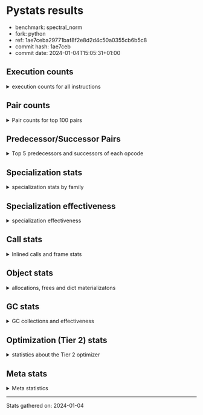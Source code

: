 
# Pystats results

- benchmark: spectral_norm
- fork: python
- ref: 1ae7ceba29771baf8f2e8d2d4c50a0355cb6b5c8
- commit hash: 1ae7ceb
- commit date: 2024-01-04T15:05:31+01:00

## Execution counts

<details>
<summary> execution counts for all instructions </summary>

|Name | Count | Self | Cumulative | Miss ratio | 
|---|---:|---:|---:|---:|
| LOAD_FAST | 1,473,940 | 13.7% | 13.7% |  |
| BINARY_OP_ADD_INT | 1,052,700 | 9.8% | 23.4% |  |
| LOAD_CONST | 1,052,400 | 9.8% | 33.2% |  |
| BINARY_OP | 837,860 | 7.8% | 40.9% |  |
| ENTER_EXECUTOR | 832,240 | 7.7% | 48.6% |  |
| LOAD_FAST_LOAD_FAST | 635,580 | 5.9% | 54.5% |  |
| STORE_FAST | 632,860 | 5.9% | 60.4% |  |
| RETURN_VALUE | 631,520 | 5.9% | 66.2% |  |
| RESUME_CHECK | 424,460 | 3.9% | 70.2% |  |
| CALL_PY_EXACT_ARGS | 424,360 | 3.9% | 74.1% | 0.9% |
| STORE_FAST_STORE_FAST | 420,960 | 3.9% | 78.0% |  |
| UNPACK_SEQUENCE_TWO_TUPLE | 420,780 | 3.9% | 81.9% |  |
| LIST_APPEND | 416,000 | 3.9% | 85.8% |  |
| LOAD_GLOBAL_BUILTIN | 218,340 | 2.0% | 87.8% |  |
| LOAD_GLOBAL_MODULE | 216,540 | 2.0% | 89.8% |  |
| CALL_BUILTIN_CLASS | 215,520 | 2.0% | 91.8% |  |
| GET_ITER | 212,940 | 2.0% | 93.7% |  |
| FOR_ITER | 211,480 | 2.0% | 95.7% |  |
| BINARY_OP_MULTIPLY_INT | 210,540 | 2.0% | 97.7% |  |
| BINARY_OP_MULTIPLY_FLOAT | 210,160 | 1.9% | 99.6% | 0.0% |
| SWAP | 8,760 | 0.1% | 99.7% |  |
| FOR_ITER_RANGE | 6,860 | 0.1% | 99.8% |  |
| BINARY_OP_ADD_FLOAT | 3,520 | 0.0% | 99.8% | 63.6% |
| PUSH_NULL | 3,500 | 0.0% | 99.8% |  |
| BUILD_TUPLE | 3,100 | 0.0% | 99.8% |  |
| STORE_FAST_LOAD_FAST | 3,100 | 0.0% | 99.9% |  |
| BUILD_LIST | 2,940 | 0.0% | 99.9% |  |
| LOAD_FAST_AND_CLEAR | 2,780 | 0.0% | 99.9% |  |
| CALL_LEN | 2,760 | 0.0% | 100.0% |  |
| JUMP_BACKWARD | 1,780 | 0.0% | 100.0% |  |
| CALL | 960 | 0.0% | 100.0% |  |
| LOAD_GLOBAL | 800 | 0.0% | 100.0% |  |
| LOAD_DEREF | 240 | 0.0% | 100.0% |  |
| UNPACK_SEQUENCE | 200 | 0.0% | 100.0% |  |
| LOAD_ATTR_MODULE | 180 | 0.0% | 100.0% |  |
| CALL_FUNCTION_EX | 160 | 0.0% | 100.0% |  |
| RESUME | 140 | 0.0% | 100.0% |  |
| LOAD_ATTR | 120 | 0.0% | 100.0% |  |
| NOP | 80 | 0.0% | 100.0% |  |
| POP_TOP | 80 | 0.0% | 100.0% |  |
| CALL_INTRINSIC_1 | 80 | 0.0% | 100.0% |  |
| COPY | 80 | 0.0% | 100.0% |  |
| COPY_FREE_VARS | 80 | 0.0% | 100.0% |  |
| LIST_EXTEND | 80 | 0.0% | 100.0% |  |
| LOAD_FAST_CHECK | 80 | 0.0% | 100.0% |  |
| BINARY_OP_SUBTRACT_FLOAT | 60 | 0.0% | 100.0% |  |


</details>

## Pair counts

<details>
<summary> Pair counts for top 100 pairs </summary>

|Pair | Count | Self | Cumulative | 
|---|---:|---:|---:|
| CALL_PY_EXACT_ARGS RESUME_CHECK | 424,280 | 3.9% | 3.9% |
| BINARY_OP_ADD_INT LOAD_CONST | 421,080 | 3.9% | 7.8% |
| LOAD_CONST BINARY_OP_ADD_INT | 421,040 | 3.9% | 11.7% |
| LOAD_FAST_LOAD_FAST BINARY_OP_ADD_INT | 421,040 | 3.9% | 15.6% |
| UNPACK_SEQUENCE_TWO_TUPLE STORE_FAST_STORE_FAST | 420,780 | 3.9% | 19.5% |
| STORE_FAST ENTER_EXECUTOR | 416,480 | 3.9% | 23.4% |
| RETURN_VALUE LIST_APPEND | 416,000 | 3.9% | 27.2% |
| ENTER_EXECUTOR LOAD_FAST | 416,000 | 3.9% | 31.1% |
| LOAD_FAST RETURN_VALUE | 416,000 | 3.9% | 35.0% |
| LIST_APPEND ENTER_EXECUTOR | 415,660 | 3.9% | 38.8% |
| BINARY_OP STORE_FAST | 414,040 | 3.8% | 42.6% |
| LOAD_GLOBAL_BUILTIN LOAD_FAST | 212,760 | 2.0% | 44.6% |
| CALL_BUILTIN_CLASS GET_ITER | 212,700 | 2.0% | 46.6% |
| LOAD_FAST CALL_BUILTIN_CLASS | 212,620 | 2.0% | 48.6% |
| FOR_ITER UNPACK_SEQUENCE_TWO_TUPLE | 210,840 | 2.0% | 50.5% |
| LOAD_CONST BINARY_OP | 210,640 | 2.0% | 52.5% |
| BINARY_OP RETURN_VALUE | 210,580 | 2.0% | 54.4% |
| RETURN_VALUE LOAD_FAST | 210,560 | 2.0% | 56.4% |
| BINARY_OP LOAD_FAST | 210,560 | 2.0% | 58.3% |
| LOAD_CONST LOAD_FAST_LOAD_FAST | 210,560 | 2.0% | 60.3% |
| STORE_FAST_STORE_FAST LOAD_FAST | 210,560 | 2.0% | 62.2% |
| BINARY_OP_ADD_INT BINARY_OP | 210,560 | 2.0% | 64.2% |
| BINARY_OP_ADD_INT LOAD_FAST_LOAD_FAST | 210,540 | 2.0% | 66.1% |
| BINARY_OP_MULTIPLY_INT LOAD_CONST | 210,540 | 2.0% | 68.1% |
| RESUME_CHECK LOAD_CONST | 210,540 | 2.0% | 70.0% |
| LOAD_FAST BINARY_OP_ADD_INT | 210,520 | 2.0% | 72.0% |
| BINARY_OP_ADD_INT BINARY_OP_MULTIPLY_INT | 210,520 | 2.0% | 73.9% |
| LOAD_GLOBAL_MODULE LOAD_FAST_LOAD_FAST | 210,520 | 2.0% | 75.9% |
| LOAD_FAST LOAD_GLOBAL_MODULE | 210,480 | 2.0% | 77.8% |
| LOAD_FAST_LOAD_FAST CALL_PY_EXACT_ARGS | 210,480 | 2.0% | 79.8% |
| LOAD_FAST BINARY_OP_MULTIPLY_FLOAT | 210,080 | 1.9% | 81.7% |
| GET_ITER FOR_ITER | 210,040 | 1.9% | 83.7% |
| LOAD_CONST STORE_FAST | 209,920 | 1.9% | 85.6% |
| STORE_FAST_STORE_FAST LOAD_CONST | 209,920 | 1.9% | 87.5% |
| STORE_FAST LOAD_GLOBAL_BUILTIN | 209,880 | 1.9% | 89.5% |
| RESUME_CHECK LOAD_FAST | 209,880 | 1.9% | 91.4% |
| LOAD_FAST UNPACK_SEQUENCE_TWO_TUPLE | 209,840 | 1.9% | 93.4% |
| BINARY_OP_MULTIPLY_FLOAT BINARY_OP | 208,080 | 1.9% | 95.3% |
| ENTER_EXECUTOR CALL_PY_EXACT_ARGS | 206,820 | 1.9% | 97.2% |
| ENTER_EXECUTOR BINARY_OP | 205,340 | 1.9% | 99.1% |
| LOAD_GLOBAL_BUILTIN LOAD_GLOBAL_BUILTIN | 5,480 | 0.1% | 99.2% |
| BINARY_OP_ADD_FLOAT STORE_FAST | 3,480 | 0.0% | 99.2% |
| LOAD_GLOBAL_MODULE LOAD_GLOBAL_MODULE | 3,420 | 0.0% | 99.2% |
| ENTER_EXECUTOR FOR_ITER_RANGE | 3,260 | 0.0% | 99.3% |
| STORE_FAST RETURN_VALUE | 3,200 | 0.0% | 99.3% |
| SWAP STORE_FAST | 3,200 | 0.0% | 99.3% |
| FOR_ITER_RANGE SWAP | 3,200 | 0.0% | 99.4% |
| PUSH_NULL LOAD_FAST_LOAD_FAST | 3,100 | 0.0% | 99.4% |
| LOAD_FAST_LOAD_FAST BUILD_TUPLE | 3,100 | 0.0% | 99.4% |
| STORE_FAST_LOAD_FAST PUSH_NULL | 3,100 | 0.0% | 99.4% |
| FOR_ITER_RANGE STORE_FAST_LOAD_FAST | 3,080 | 0.0% | 99.5% |
| BUILD_TUPLE CALL_PY_EXACT_ARGS | 3,060 | 0.0% | 99.5% |
| GET_ITER LOAD_FAST_AND_CLEAR | 2,780 | 0.0% | 99.5% |
| BUILD_LIST SWAP | 2,780 | 0.0% | 99.6% |
| LOAD_FAST_AND_CLEAR SWAP | 2,780 | 0.0% | 99.6% |
| SWAP BUILD_LIST | 2,780 | 0.0% | 99.6% |
| RESUME_CHECK LOAD_GLOBAL_BUILTIN | 2,780 | 0.0% | 99.6% |
| SWAP FOR_ITER_RANGE | 2,760 | 0.0% | 99.7% |
| CALL_BUILTIN_CLASS CALL_LEN | 2,740 | 0.0% | 99.7% |
| CALL_LEN CALL_BUILTIN_CLASS | 2,740 | 0.0% | 99.7% |
| LOAD_GLOBAL_MODULE LOAD_FAST | 2,300 | 0.0% | 99.7% |
| LOAD_FAST CALL_PY_EXACT_ARGS | 2,240 | 0.0% | 99.7% |
| BINARY_OP_MULTIPLY_FLOAT BINARY_OP_ADD_FLOAT | 2,080 | 0.0% | 99.8% |
| RETURN_VALUE RETURN_VALUE | 1,680 | 0.0% | 99.8% |
| BINARY_OP BINARY_OP | 1,680 | 0.0% | 99.8% |
| RETURN_VALUE STORE_FAST | 1,600 | 0.0% | 99.8% |
| RETURN_VALUE CALL_PY_EXACT_ARGS | 1,560 | 0.0% | 99.8% |
| LOAD_FAST BINARY_OP | 1,360 | 0.0% | 99.8% |
| STORE_FAST JUMP_BACKWARD | 1,360 | 0.0% | 99.9% |
| STORE_FAST LOAD_GLOBAL_MODULE | 1,140 | 0.0% | 99.9% |
| RESUME_CHECK LOAD_GLOBAL_MODULE | 1,140 | 0.0% | 99.9% |
| JUMP_BACKWARD FOR_ITER | 1,020 | 0.0% | 99.9% |
| LOAD_FAST_LOAD_FAST LOAD_FAST | 800 | 0.0% | 99.9% |
| ENTER_EXECUTOR BINARY_OP_ADD_FLOAT | 740 | 0.0% | 99.9% |
| BINARY_OP BINARY_OP_ADD_FLOAT | 700 | 0.0% | 99.9% |
| JUMP_BACKWARD FOR_ITER_RANGE | 660 | 0.0% | 99.9% |
| FOR_ITER_RANGE STORE_FAST | 420 | 0.0% | 99.9% |
| FOR_ITER FOR_ITER | 400 | 0.0% | 99.9% |
| STORE_FAST LOAD_FAST_LOAD_FAST | 400 | 0.0% | 99.9% |
| STORE_FAST_STORE_FAST LOAD_FAST_LOAD_FAST | 400 | 0.0% | 99.9% |
| LIST_APPEND JUMP_BACKWARD | 340 | 0.0% | 99.9% |
| LOAD_FAST CALL | 280 | 0.0% | 99.9% |
| PUSH_NULL CALL | 240 | 0.0% | 99.9% |
| LOAD_GLOBAL LOAD_GLOBAL_MODULE | 240 | 0.0% | 99.9% |
| STORE_FAST LOAD_GLOBAL | 240 | 0.0% | 99.9% |
| LOAD_ATTR_MODULE PUSH_NULL | 180 | 0.0% | 99.9% |
| PUSH_NULL LOAD_FAST | 160 | 0.0% | 99.9% |
| CALL GET_ITER | 160 | 0.0% | 99.9% |
| LOAD_DEREF PUSH_NULL | 160 | 0.0% | 99.9% |
| LOAD_GLOBAL LOAD_FAST | 160 | 0.0% | 99.9% |
| LOAD_GLOBAL LOAD_GLOBAL_BUILTIN | 160 | 0.0% | 99.9% |
| CALL CALL_PY_EXACT_ARGS | 140 | 0.0% | 99.9% |
| GET_ITER FOR_ITER_RANGE | 120 | 0.0% | 100.0% |
| CALL CALL | 120 | 0.0% | 100.0% |
| CALL CALL_BUILTIN_CLASS | 120 | 0.0% | 100.0% |
| FOR_ITER UNPACK_SEQUENCE | 120 | 0.0% | 100.0% |
| LOAD_GLOBAL_MODULE LOAD_ATTR_MODULE | 120 | 0.0% | 100.0% |
| BINARY_OP BINARY_OP_ADD_INT | 100 | 0.0% | 100.0% |
| CALL STORE_FAST | 100 | 0.0% | 100.0% |
| JUMP_BACKWARD ENTER_EXECUTOR | 100 | 0.0% | 100.0% |


</details>

## Predecessor/Successor Pairs

<details>
<summary> Top 5 predecessors and successors of each opcode </summary>

### GET_ITER

<details>
<summary> Successors and predecessors for GET_ITER </summary>

|Predecessors | Count | Percentage | 
|---|---:|---:|
| CALL_BUILTIN_CLASS | 212,700 | 99.9% |
| CALL | 160 | 0.1% |
| LOAD_FAST | 80 | 0.0% |

|Successors | Count | Percentage | 
|---|---:|---:|
| FOR_ITER | 210,040 | 98.6% |
| LOAD_FAST_AND_CLEAR | 2,780 | 1.3% |
| FOR_ITER_RANGE | 120 | 0.1% |


</details>

### NOP

<details>
<summary> Successors and predecessors for NOP </summary>

|Predecessors | Count | Percentage | 
|---|---:|---:|
| POP_TOP | 80 | 100.0% |

|Successors | Count | Percentage | 
|---|---:|---:|
| LOAD_DEREF | 80 | 100.0% |


</details>

### POP_TOP

<details>
<summary> Successors and predecessors for POP_TOP </summary>

|Predecessors | Count | Percentage | 
|---|---:|---:|
| CALL | 80 | 100.0% |

|Successors | Count | Percentage | 
|---|---:|---:|
| NOP | 80 | 100.0% |


</details>

### PUSH_NULL

<details>
<summary> Successors and predecessors for PUSH_NULL </summary>

|Predecessors | Count | Percentage | 
|---|---:|---:|
| STORE_FAST_LOAD_FAST | 3,100 | 88.6% |
| LOAD_ATTR_MODULE | 180 | 5.1% |
| LOAD_DEREF | 160 | 4.6% |
| LOAD_ATTR | 60 | 1.7% |

|Successors | Count | Percentage | 
|---|---:|---:|
| LOAD_FAST_LOAD_FAST | 3,100 | 88.6% |
| CALL | 240 | 6.9% |
| LOAD_FAST | 160 | 4.6% |


</details>

### RETURN_VALUE

<details>
<summary> Successors and predecessors for RETURN_VALUE </summary>

|Predecessors | Count | Percentage | 
|---|---:|---:|
| LOAD_FAST | 416,000 | 65.9% |
| BINARY_OP | 210,580 | 33.3% |
| STORE_FAST | 3,200 | 0.5% |
| RETURN_VALUE | 1,680 | 0.3% |
| BINARY_OP_SUBTRACT_FLOAT | 60 | 0.0% |

|Successors | Count | Percentage | 
|---|---:|---:|
| LIST_APPEND | 416,000 | 65.9% |
| LOAD_FAST | 210,560 | 33.3% |
| RETURN_VALUE | 1,680 | 0.3% |
| STORE_FAST | 1,600 | 0.3% |
| CALL_PY_EXACT_ARGS | 1,560 | 0.2% |


</details>

### BINARY_OP

<details>
<summary> Successors and predecessors for BINARY_OP </summary>

|Predecessors | Count | Percentage | 
|---|---:|---:|
| LOAD_CONST | 210,640 | 25.1% |
| BINARY_OP_ADD_INT | 210,560 | 25.1% |
| BINARY_OP_MULTIPLY_FLOAT | 208,080 | 24.8% |
| ENTER_EXECUTOR | 205,340 | 24.5% |
| BINARY_OP | 1,680 | 0.2% |

|Successors | Count | Percentage | 
|---|---:|---:|
| STORE_FAST | 414,040 | 49.4% |
| RETURN_VALUE | 210,580 | 25.1% |
| LOAD_FAST | 210,560 | 25.1% |
| BINARY_OP | 1,680 | 0.2% |
| BINARY_OP_ADD_FLOAT | 700 | 0.1% |


</details>

### BUILD_LIST

<details>
<summary> Successors and predecessors for BUILD_LIST </summary>

|Predecessors | Count | Percentage | 
|---|---:|---:|
| SWAP | 2,780 | 94.6% |
| LOAD_CONST | 80 | 2.7% |
| LOAD_FAST | 80 | 2.7% |

|Successors | Count | Percentage | 
|---|---:|---:|
| SWAP | 2,780 | 94.6% |
| LOAD_DEREF | 80 | 2.7% |
| LOAD_GLOBAL | 40 | 1.4% |
| LOAD_GLOBAL_MODULE | 40 | 1.4% |


</details>

### BUILD_TUPLE

<details>
<summary> Successors and predecessors for BUILD_TUPLE </summary>

|Predecessors | Count | Percentage | 
|---|---:|---:|
| LOAD_FAST_LOAD_FAST | 3,100 | 100.0% |

|Successors | Count | Percentage | 
|---|---:|---:|
| CALL_PY_EXACT_ARGS | 3,060 | 98.7% |
| CALL | 40 | 1.3% |


</details>

### CALL

<details>
<summary> Successors and predecessors for CALL </summary>

|Predecessors | Count | Percentage | 
|---|---:|---:|
| LOAD_FAST | 280 | 29.2% |
| PUSH_NULL | 240 | 25.0% |
| CALL | 120 | 12.5% |
| LOAD_FAST_CHECK | 80 | 8.3% |
| LOAD_FAST_LOAD_FAST | 80 | 8.3% |

|Successors | Count | Percentage | 
|---|---:|---:|
| GET_ITER | 160 | 16.7% |
| CALL_PY_EXACT_ARGS | 140 | 14.6% |
| CALL | 120 | 12.5% |
| CALL_BUILTIN_CLASS | 120 | 12.5% |
| STORE_FAST | 100 | 10.4% |


</details>

### CALL_FUNCTION_EX

<details>
<summary> Successors and predecessors for CALL_FUNCTION_EX </summary>

|Predecessors | Count | Percentage | 
|---|---:|---:|
| CALL_INTRINSIC_1 | 80 | 50.0% |
| LOAD_FAST | 80 | 50.0% |

|Successors | Count | Percentage | 
|---|---:|---:|
| COPY_FREE_VARS | 80 | 50.0% |
| RESUME_CHECK | 60 | 37.5% |
| RESUME | 20 | 12.5% |


</details>

### CALL_INTRINSIC_1

<details>
<summary> Successors and predecessors for CALL_INTRINSIC_1 </summary>

|Predecessors | Count | Percentage | 
|---|---:|---:|
| LIST_EXTEND | 80 | 100.0% |

|Successors | Count | Percentage | 
|---|---:|---:|
| CALL_FUNCTION_EX | 80 | 100.0% |


</details>

### COPY

<details>
<summary> Successors and predecessors for COPY </summary>

|Predecessors | Count | Percentage | 
|---|---:|---:|
| LOAD_CONST | 80 | 100.0% |

|Successors | Count | Percentage | 
|---|---:|---:|
| STORE_FAST_STORE_FAST | 80 | 100.0% |


</details>

### COPY_FREE_VARS

<details>
<summary> Successors and predecessors for COPY_FREE_VARS </summary>

|Predecessors | Count | Percentage | 
|---|---:|---:|
| CALL_FUNCTION_EX | 80 | 100.0% |

|Successors | Count | Percentage | 
|---|---:|---:|
| RESUME_CHECK | 60 | 75.0% |
| RESUME | 20 | 25.0% |


</details>

### ENTER_EXECUTOR

<details>
<summary> Successors and predecessors for ENTER_EXECUTOR </summary>

|Predecessors | Count | Percentage | 
|---|---:|---:|
| STORE_FAST | 416,480 | 50.0% |
| LIST_APPEND | 415,660 | 49.9% |
| JUMP_BACKWARD | 100 | 0.0% |

|Successors | Count | Percentage | 
|---|---:|---:|
| LOAD_FAST | 416,000 | 50.0% |
| CALL_PY_EXACT_ARGS | 206,820 | 24.9% |
| BINARY_OP | 205,340 | 24.7% |
| FOR_ITER_RANGE | 3,260 | 0.4% |
| BINARY_OP_ADD_FLOAT | 740 | 0.1% |


</details>

### FOR_ITER

<details>
<summary> Successors and predecessors for FOR_ITER </summary>

|Predecessors | Count | Percentage | 
|---|---:|---:|
| GET_ITER | 210,040 | 99.3% |
| JUMP_BACKWARD | 1,020 | 0.5% |
| FOR_ITER | 400 | 0.2% |
| SWAP | 20 | 0.0% |

|Successors | Count | Percentage | 
|---|---:|---:|
| UNPACK_SEQUENCE_TWO_TUPLE | 210,840 | 99.7% |
| FOR_ITER | 400 | 0.2% |
| UNPACK_SEQUENCE | 120 | 0.1% |
| FOR_ITER_RANGE | 60 | 0.0% |
| STORE_FAST | 40 | 0.0% |


</details>

### JUMP_BACKWARD

<details>
<summary> Successors and predecessors for JUMP_BACKWARD </summary>

|Predecessors | Count | Percentage | 
|---|---:|---:|
| STORE_FAST | 1,360 | 76.4% |
| LIST_APPEND | 340 | 19.1% |
| ENTER_EXECUTOR | 80 | 4.5% |

|Successors | Count | Percentage | 
|---|---:|---:|
| FOR_ITER | 1,020 | 57.3% |
| FOR_ITER_RANGE | 660 | 37.1% |
| ENTER_EXECUTOR | 100 | 5.6% |


</details>

### LIST_APPEND

<details>
<summary> Successors and predecessors for LIST_APPEND </summary>

|Predecessors | Count | Percentage | 
|---|---:|---:|
| RETURN_VALUE | 416,000 | 100.0% |

|Successors | Count | Percentage | 
|---|---:|---:|
| ENTER_EXECUTOR | 415,660 | 99.9% |
| JUMP_BACKWARD | 340 | 0.1% |


</details>

### LIST_EXTEND

<details>
<summary> Successors and predecessors for LIST_EXTEND </summary>

|Predecessors | Count | Percentage | 
|---|---:|---:|
| LOAD_DEREF | 80 | 100.0% |

|Successors | Count | Percentage | 
|---|---:|---:|
| CALL_INTRINSIC_1 | 80 | 100.0% |


</details>

### LOAD_ATTR

<details>
<summary> Successors and predecessors for LOAD_ATTR </summary>

|Predecessors | Count | Percentage | 
|---|---:|---:|
| LOAD_GLOBAL | 60 | 50.0% |
| LOAD_GLOBAL_MODULE | 60 | 50.0% |

|Successors | Count | Percentage | 
|---|---:|---:|
| PUSH_NULL | 60 | 50.0% |
| LOAD_ATTR_MODULE | 60 | 50.0% |


</details>

### LOAD_CONST

<details>
<summary> Successors and predecessors for LOAD_CONST </summary>

|Predecessors | Count | Percentage | 
|---|---:|---:|
| BINARY_OP_ADD_INT | 421,080 | 40.0% |
| BINARY_OP_MULTIPLY_INT | 210,540 | 20.0% |
| RESUME_CHECK | 210,540 | 20.0% |
| STORE_FAST_STORE_FAST | 209,920 | 19.9% |
| STORE_FAST | 80 | 0.0% |

|Successors | Count | Percentage | 
|---|---:|---:|
| BINARY_OP_ADD_INT | 421,040 | 40.0% |
| BINARY_OP | 210,640 | 20.0% |
| LOAD_FAST_LOAD_FAST | 210,560 | 20.0% |
| STORE_FAST | 209,920 | 19.9% |
| BUILD_LIST | 80 | 0.0% |


</details>

### LOAD_DEREF

<details>
<summary> Successors and predecessors for LOAD_DEREF </summary>

|Predecessors | Count | Percentage | 
|---|---:|---:|
| NOP | 80 | 33.3% |
| BUILD_LIST | 80 | 33.3% |
| RESUME_CHECK | 60 | 25.0% |
| RESUME | 20 | 8.3% |

|Successors | Count | Percentage | 
|---|---:|---:|
| PUSH_NULL | 160 | 66.7% |
| LIST_EXTEND | 80 | 33.3% |


</details>

### LOAD_FAST

<details>
<summary> Successors and predecessors for LOAD_FAST </summary>

|Predecessors | Count | Percentage | 
|---|---:|---:|
| ENTER_EXECUTOR | 416,000 | 28.2% |
| LOAD_GLOBAL_BUILTIN | 212,760 | 14.4% |
| RETURN_VALUE | 210,560 | 14.3% |
| BINARY_OP | 210,560 | 14.3% |
| STORE_FAST_STORE_FAST | 210,560 | 14.3% |

|Successors | Count | Percentage | 
|---|---:|---:|
| RETURN_VALUE | 416,000 | 28.2% |
| CALL_BUILTIN_CLASS | 212,620 | 14.4% |
| BINARY_OP_ADD_INT | 210,520 | 14.3% |
| LOAD_GLOBAL_MODULE | 210,480 | 14.3% |
| BINARY_OP_MULTIPLY_FLOAT | 210,080 | 14.3% |


</details>

### LOAD_FAST_AND_CLEAR

<details>
<summary> Successors and predecessors for LOAD_FAST_AND_CLEAR </summary>

|Predecessors | Count | Percentage | 
|---|---:|---:|
| GET_ITER | 2,780 | 100.0% |

|Successors | Count | Percentage | 
|---|---:|---:|
| SWAP | 2,780 | 100.0% |


</details>

### LOAD_FAST_CHECK

<details>
<summary> Successors and predecessors for LOAD_FAST_CHECK </summary>

|Predecessors | Count | Percentage | 
|---|---:|---:|
| LOAD_FAST | 80 | 100.0% |

|Successors | Count | Percentage | 
|---|---:|---:|
| CALL | 80 | 100.0% |


</details>

### LOAD_FAST_LOAD_FAST

<details>
<summary> Successors and predecessors for LOAD_FAST_LOAD_FAST </summary>

|Predecessors | Count | Percentage | 
|---|---:|---:|
| LOAD_CONST | 210,560 | 33.1% |
| BINARY_OP_ADD_INT | 210,540 | 33.1% |
| LOAD_GLOBAL_MODULE | 210,520 | 33.1% |
| PUSH_NULL | 3,100 | 0.5% |
| STORE_FAST | 400 | 0.1% |

|Successors | Count | Percentage | 
|---|---:|---:|
| BINARY_OP_ADD_INT | 421,040 | 66.2% |
| CALL_PY_EXACT_ARGS | 210,480 | 33.1% |
| BUILD_TUPLE | 3,100 | 0.5% |
| LOAD_FAST | 800 | 0.1% |
| BINARY_OP | 80 | 0.0% |


</details>

### LOAD_GLOBAL

<details>
<summary> Successors and predecessors for LOAD_GLOBAL </summary>

|Predecessors | Count | Percentage | 
|---|---:|---:|
| STORE_FAST | 240 | 30.0% |
| LOAD_GLOBAL | 100 | 12.5% |
| LOAD_FAST | 80 | 10.0% |
| RESUME | 60 | 7.5% |
| LOAD_GLOBAL_MODULE | 60 | 7.5% |

|Successors | Count | Percentage | 
|---|---:|---:|
| LOAD_GLOBAL_MODULE | 240 | 30.0% |
| LOAD_FAST | 160 | 20.0% |
| LOAD_GLOBAL_BUILTIN | 160 | 20.0% |
| LOAD_GLOBAL | 100 | 12.5% |
| LOAD_ATTR | 60 | 7.5% |


</details>

### STORE_FAST

<details>
<summary> Successors and predecessors for STORE_FAST </summary>

|Predecessors | Count | Percentage | 
|---|---:|---:|
| BINARY_OP | 414,040 | 65.4% |
| LOAD_CONST | 209,920 | 33.2% |
| BINARY_OP_ADD_FLOAT | 3,480 | 0.5% |
| SWAP | 3,200 | 0.5% |
| RETURN_VALUE | 1,600 | 0.3% |

|Successors | Count | Percentage | 
|---|---:|---:|
| ENTER_EXECUTOR | 416,480 | 65.8% |
| LOAD_GLOBAL_BUILTIN | 209,880 | 33.2% |
| RETURN_VALUE | 3,200 | 0.5% |
| JUMP_BACKWARD | 1,360 | 0.2% |
| LOAD_GLOBAL_MODULE | 1,140 | 0.2% |


</details>

### STORE_FAST_LOAD_FAST

<details>
<summary> Successors and predecessors for STORE_FAST_LOAD_FAST </summary>

|Predecessors | Count | Percentage | 
|---|---:|---:|
| FOR_ITER_RANGE | 3,080 | 99.4% |
| FOR_ITER | 20 | 0.6% |

|Successors | Count | Percentage | 
|---|---:|---:|
| PUSH_NULL | 3,100 | 100.0% |


</details>

### STORE_FAST_STORE_FAST

<details>
<summary> Successors and predecessors for STORE_FAST_STORE_FAST </summary>

|Predecessors | Count | Percentage | 
|---|---:|---:|
| UNPACK_SEQUENCE_TWO_TUPLE | 420,780 | 100.0% |
| UNPACK_SEQUENCE | 100 | 0.0% |
| COPY | 80 | 0.0% |

|Successors | Count | Percentage | 
|---|---:|---:|
| LOAD_FAST | 210,560 | 50.0% |
| LOAD_CONST | 209,920 | 49.9% |
| LOAD_FAST_LOAD_FAST | 400 | 0.1% |
| LOAD_GLOBAL | 40 | 0.0% |
| LOAD_GLOBAL_BUILTIN | 40 | 0.0% |


</details>

### SWAP

<details>
<summary> Successors and predecessors for SWAP </summary>

|Predecessors | Count | Percentage | 
|---|---:|---:|
| FOR_ITER_RANGE | 3,200 | 36.5% |
| BUILD_LIST | 2,780 | 31.7% |
| LOAD_FAST_AND_CLEAR | 2,780 | 31.7% |

|Successors | Count | Percentage | 
|---|---:|---:|
| STORE_FAST | 3,200 | 36.5% |
| BUILD_LIST | 2,780 | 31.7% |
| FOR_ITER_RANGE | 2,760 | 31.5% |
| FOR_ITER | 20 | 0.2% |


</details>

### UNPACK_SEQUENCE

<details>
<summary> Successors and predecessors for UNPACK_SEQUENCE </summary>

|Predecessors | Count | Percentage | 
|---|---:|---:|
| FOR_ITER | 120 | 60.0% |
| LOAD_FAST | 80 | 40.0% |

|Successors | Count | Percentage | 
|---|---:|---:|
| STORE_FAST_STORE_FAST | 100 | 50.0% |
| UNPACK_SEQUENCE_TWO_TUPLE | 100 | 50.0% |


</details>

### RESUME

<details>
<summary> Successors and predecessors for RESUME </summary>

|Predecessors | Count | Percentage | 
|---|---:|---:|
| CALL | 80 | 57.1% |
| CALL_FUNCTION_EX | 20 | 14.3% |
| COPY_FREE_VARS | 20 | 14.3% |
| CALL_PY_EXACT_ARGS | 20 | 14.3% |

|Successors | Count | Percentage | 
|---|---:|---:|
| LOAD_GLOBAL | 60 | 42.9% |
| LOAD_FAST | 40 | 28.6% |
| LOAD_CONST | 20 | 14.3% |
| LOAD_DEREF | 20 | 14.3% |


</details>

### BINARY_OP_ADD_FLOAT

<details>
<summary> Successors and predecessors for BINARY_OP_ADD_FLOAT </summary>

|Predecessors | Count | Percentage | 
|---|---:|---:|
| BINARY_OP_MULTIPLY_FLOAT | 2,080 | 59.1% |
| ENTER_EXECUTOR | 740 | 21.0% |
| BINARY_OP | 700 | 19.9% |

|Successors | Count | Percentage | 
|---|---:|---:|
| STORE_FAST | 3,480 | 98.9% |
| BINARY_OP | 40 | 1.1% |


</details>

### BINARY_OP_ADD_INT

<details>
<summary> Successors and predecessors for BINARY_OP_ADD_INT </summary>

|Predecessors | Count | Percentage | 
|---|---:|---:|
| LOAD_CONST | 421,040 | 40.0% |
| LOAD_FAST_LOAD_FAST | 421,040 | 40.0% |
| LOAD_FAST | 210,520 | 20.0% |
| BINARY_OP | 100 | 0.0% |

|Successors | Count | Percentage | 
|---|---:|---:|
| LOAD_CONST | 421,080 | 40.0% |
| BINARY_OP | 210,560 | 20.0% |
| LOAD_FAST_LOAD_FAST | 210,540 | 20.0% |
| BINARY_OP_MULTIPLY_INT | 210,520 | 20.0% |


</details>

### BINARY_OP_MULTIPLY_FLOAT

<details>
<summary> Successors and predecessors for BINARY_OP_MULTIPLY_FLOAT </summary>

|Predecessors | Count | Percentage | 
|---|---:|---:|
| LOAD_FAST | 210,080 | 100.0% |
| BINARY_OP | 80 | 0.0% |

|Successors | Count | Percentage | 
|---|---:|---:|
| BINARY_OP | 208,080 | 99.0% |
| BINARY_OP_ADD_FLOAT | 2,080 | 1.0% |


</details>

### BINARY_OP_MULTIPLY_INT

<details>
<summary> Successors and predecessors for BINARY_OP_MULTIPLY_INT </summary>

|Predecessors | Count | Percentage | 
|---|---:|---:|
| BINARY_OP_ADD_INT | 210,520 | 100.0% |
| BINARY_OP | 20 | 0.0% |

|Successors | Count | Percentage | 
|---|---:|---:|
| LOAD_CONST | 210,540 | 100.0% |


</details>

### BINARY_OP_SUBTRACT_FLOAT

<details>
<summary> Successors and predecessors for BINARY_OP_SUBTRACT_FLOAT </summary>

|Predecessors | Count | Percentage | 
|---|---:|---:|
| LOAD_FAST | 40 | 66.7% |
| BINARY_OP | 20 | 33.3% |

|Successors | Count | Percentage | 
|---|---:|---:|
| RETURN_VALUE | 60 | 100.0% |


</details>

### CALL_BUILTIN_CLASS

<details>
<summary> Successors and predecessors for CALL_BUILTIN_CLASS </summary>

|Predecessors | Count | Percentage | 
|---|---:|---:|
| LOAD_FAST | 212,620 | 98.7% |
| CALL_LEN | 2,740 | 1.3% |
| CALL | 120 | 0.1% |
| LOAD_CONST | 40 | 0.0% |

|Successors | Count | Percentage | 
|---|---:|---:|
| GET_ITER | 212,700 | 98.7% |
| CALL_LEN | 2,740 | 1.3% |
| STORE_FAST | 60 | 0.0% |
| CALL | 20 | 0.0% |


</details>

### CALL_LEN

<details>
<summary> Successors and predecessors for CALL_LEN </summary>

|Predecessors | Count | Percentage | 
|---|---:|---:|
| CALL_BUILTIN_CLASS | 2,740 | 99.3% |
| CALL | 20 | 0.7% |

|Successors | Count | Percentage | 
|---|---:|---:|
| CALL_BUILTIN_CLASS | 2,740 | 99.3% |
| CALL | 20 | 0.7% |


</details>

### CALL_PY_EXACT_ARGS

<details>
<summary> Successors and predecessors for CALL_PY_EXACT_ARGS </summary>

|Predecessors | Count | Percentage | 
|---|---:|---:|
| LOAD_FAST_LOAD_FAST | 210,480 | 49.6% |
| ENTER_EXECUTOR | 206,820 | 48.7% |
| BUILD_TUPLE | 3,060 | 0.7% |
| LOAD_FAST | 2,240 | 0.5% |
| RETURN_VALUE | 1,560 | 0.4% |

|Successors | Count | Percentage | 
|---|---:|---:|
| RESUME_CHECK | 424,280 | 100.0% |
| CALL_PY_EXACT_ARGS | 60 | 0.0% |
| RESUME | 20 | 0.0% |


</details>

### FOR_ITER_RANGE

<details>
<summary> Successors and predecessors for FOR_ITER_RANGE </summary>

|Predecessors | Count | Percentage | 
|---|---:|---:|
| ENTER_EXECUTOR | 3,260 | 47.5% |
| SWAP | 2,760 | 40.2% |
| JUMP_BACKWARD | 660 | 9.6% |
| GET_ITER | 120 | 1.7% |
| FOR_ITER | 60 | 0.9% |

|Successors | Count | Percentage | 
|---|---:|---:|
| SWAP | 3,200 | 46.6% |
| STORE_FAST_LOAD_FAST | 3,080 | 44.9% |
| STORE_FAST | 420 | 6.1% |
| LOAD_CONST | 80 | 1.2% |
| LOAD_GLOBAL | 40 | 0.6% |


</details>

### LOAD_ATTR_MODULE

<details>
<summary> Successors and predecessors for LOAD_ATTR_MODULE </summary>

|Predecessors | Count | Percentage | 
|---|---:|---:|
| LOAD_GLOBAL_MODULE | 120 | 66.7% |
| LOAD_ATTR | 60 | 33.3% |

|Successors | Count | Percentage | 
|---|---:|---:|
| PUSH_NULL | 180 | 100.0% |


</details>

### LOAD_GLOBAL_BUILTIN

<details>
<summary> Successors and predecessors for LOAD_GLOBAL_BUILTIN </summary>

|Predecessors | Count | Percentage | 
|---|---:|---:|
| STORE_FAST | 209,880 | 96.1% |
| LOAD_GLOBAL_BUILTIN | 5,480 | 2.5% |
| RESUME_CHECK | 2,780 | 1.3% |
| LOAD_GLOBAL | 160 | 0.1% |
| STORE_FAST_STORE_FAST | 40 | 0.0% |

|Successors | Count | Percentage | 
|---|---:|---:|
| LOAD_FAST | 212,760 | 97.4% |
| LOAD_GLOBAL_BUILTIN | 5,480 | 2.5% |
| LOAD_CONST | 60 | 0.0% |
| LOAD_GLOBAL | 40 | 0.0% |


</details>

### LOAD_GLOBAL_MODULE

<details>
<summary> Successors and predecessors for LOAD_GLOBAL_MODULE </summary>

|Predecessors | Count | Percentage | 
|---|---:|---:|
| LOAD_FAST | 210,480 | 97.2% |
| LOAD_GLOBAL_MODULE | 3,420 | 1.6% |
| STORE_FAST | 1,140 | 0.5% |
| RESUME_CHECK | 1,140 | 0.5% |
| LOAD_GLOBAL | 240 | 0.1% |

|Successors | Count | Percentage | 
|---|---:|---:|
| LOAD_FAST_LOAD_FAST | 210,520 | 97.2% |
| LOAD_GLOBAL_MODULE | 3,420 | 1.6% |
| LOAD_FAST | 2,300 | 1.1% |
| LOAD_ATTR_MODULE | 120 | 0.1% |
| BINARY_OP | 60 | 0.0% |


</details>

### RESUME_CHECK

<details>
<summary> Successors and predecessors for RESUME_CHECK </summary>

|Predecessors | Count | Percentage | 
|---|---:|---:|
| CALL_PY_EXACT_ARGS | 424,280 | 100.0% |
| CALL | 60 | 0.0% |
| CALL_FUNCTION_EX | 60 | 0.0% |
| COPY_FREE_VARS | 60 | 0.0% |

|Successors | Count | Percentage | 
|---|---:|---:|
| LOAD_CONST | 210,540 | 49.6% |
| LOAD_FAST | 209,880 | 49.4% |
| LOAD_GLOBAL_BUILTIN | 2,780 | 0.7% |
| LOAD_GLOBAL_MODULE | 1,140 | 0.3% |
| LOAD_DEREF | 60 | 0.0% |


</details>

### UNPACK_SEQUENCE_TWO_TUPLE

<details>
<summary> Successors and predecessors for UNPACK_SEQUENCE_TWO_TUPLE </summary>

|Predecessors | Count | Percentage | 
|---|---:|---:|
| FOR_ITER | 210,840 | 50.1% |
| LOAD_FAST | 209,840 | 49.9% |
| UNPACK_SEQUENCE | 100 | 0.0% |

|Successors | Count | Percentage | 
|---|---:|---:|
| STORE_FAST_STORE_FAST | 420,780 | 100.0% |


</details>


</details>

## Specialization stats

<details>
<summary> specialization stats by family </summary>

### BINARY_OP

<details>
<summary> specialization stats for BINARY_OP family </summary>

|Kind | Count | Ratio | 
|---|---:|---:|
|     deferred | 838,740 | 36.2% |
|          hit | 1,474,700 | 63.7% |
|         miss | 2,280 | 0.1% |

| | Count | Ratio | 
|---|---:|---:|
| Success | 300 | 21.4% |
| Failure | 1,100 | 78.6% |

|Failure kind | Count | Ratio | 
|---|---:|---:|
| add different types | 520 | 47.3% |
| floor divide | 240 | 21.8% |
| true divide different types | 240 | 21.8% |
| multiply different types | 100 | 9.1% |


</details>

### CALL

<details>
<summary> specialization stats for CALL family </summary>

|Kind | Count | Ratio | 
|---|---:|---:|
|     deferred | 4,240 | 0.7% |
|          hit | 638,940 | 99.3% |
|         miss | 3,700 | 0.6% |

| | Count | Ratio | 
|---|---:|---:|
| Success | 340 | 81.0% |
| Failure | 80 | 19.0% |

|Failure kind | Count | Ratio | 
|---|---:|---:|
| cfunc noargs | 60 | 75.0% |
| class no vectorcall | 20 | 25.0% |


</details>

### FOR_ITER

<details>
<summary> specialization stats for FOR_ITER family </summary>

|Kind | Count | Ratio | 
|---|---:|---:|
|     deferred | 211,020 | 96.6% |
|          hit | 6,860 | 3.1% |

| | Count | Ratio | 
|---|---:|---:|
| Success | 60 | 13.0% |
| Failure | 400 | 87.0% |

|Failure kind | Count | Ratio | 
|---|---:|---:|
| enumerate | 340 | 85.0% |
| zip | 60 | 15.0% |


</details>

### LOAD_ATTR

<details>
<summary> specialization stats for LOAD_ATTR family </summary>

|Kind | Count | Ratio | 
|---|---:|---:|
|     deferred | 60 | 20.0% |
|          hit | 180 | 60.0% |

| | Count | Ratio | 
|---|---:|---:|
| Success | 60 | 100.0% |
| Failure | 0 | 0.0% |


</details>

### LOAD_GLOBAL

<details>
<summary> specialization stats for LOAD_GLOBAL family </summary>

|Kind | Count | Ratio | 
|---|---:|---:|
|     deferred | 400 | 0.1% |
|          hit | 434,880 | 99.8% |

| | Count | Ratio | 
|---|---:|---:|
| Success | 400 | 100.0% |
| Failure | 0 | 0.0% |


</details>

### UNPACK_SEQUENCE

<details>
<summary> specialization stats for UNPACK_SEQUENCE family </summary>

|Kind | Count | Ratio | 
|---|---:|---:|
|     deferred | 100 | 0.0% |
|          hit | 420,780 | 100.0% |

| | Count | Ratio | 
|---|---:|---:|
| Success | 100 | 100.0% |
| Failure | 0 | 0.0% |


</details>


</details>

## Specialization effectiveness

<details>
<summary> specialization effectiveness </summary>

|Instructions | Count | Ratio | 
|---|---:|---:|
| Basic | 6,335,500 | 58.7% |
| Not specialized | 1,051,420 | 9.7% |
| Specialized hits | 3,400,800 | 31.5% |
| Specialized misses | 5,980 | 0.1% |

### Deferred by instruction

<details>
<summary> deferred by instruction </summary>

|Name | Count | Ratio | 
|---|---:|---:|
| BINARY_OP | 838,740 | 79.5% |
| FOR_ITER | 211,020 | 20.0% |
| CALL | 4,240 | 0.4% |
| LOAD_GLOBAL | 400 | 0.0% |
| UNPACK_SEQUENCE | 100 | 0.0% |
| LOAD_ATTR | 60 | 0.0% |
| BINARY_SLICE | 0 | 0.0% |
| STORE_SLICE | 0 | 0.0% |
| BINARY_SUBSCR | 0 | 0.0% |
| GET_ITER | 0 | 0.0% |


</details>

### Misses by instruction

<details>
<summary> misses by instruction </summary>

|Name | Count | Ratio | 
|---|---:|---:|
| CALL_PY_EXACT_ARGS | 3,700 | 61.9% |
| BINARY_OP_ADD_FLOAT | 2,240 | 37.5% |
| BINARY_OP_MULTIPLY_FLOAT | 40 | 0.7% |
| GET_ITER | 0 | 0.0% |
| NOP | 0 | 0.0% |
| POP_TOP | 0 | 0.0% |
| PUSH_NULL | 0 | 0.0% |
| RETURN_VALUE | 0 | 0.0% |
| BUILD_LIST | 0 | 0.0% |
| BUILD_TUPLE | 0 | 0.0% |


</details>


</details>

## Call stats

<details>
<summary> Inlined calls and frame stats </summary>

| | Count | Ratio | 
|---|---:|---:|
| Calls to PyEval_EvalDefault | 0 | 0.0% |
| Calls to Python functions inlined | 424,600 | 100.0% |
| Calls via PyEval_EvalFrame (total) | 0 | 0.0% |
| Calls via PyEval_EvalFrame (vector) | 0 | 0.0% |
| Calls via PyEval_EvalFrame (generator) | 0 | 0.0% |
| Calls via PyEval_EvalFrame (legacy) | 0 | 0.0% |
| Calls via PyEval_EvalFrame (function vectorcall) | 0 | 0.0% |
| Calls via PyEval_EvalFrame (build class) | 0 | 0.0% |
| Calls via PyEval_EvalFrame (slot) | 0 | 0.0% |
| Calls via PyEval_EvalFrame (function ex) | 160 | 0.0% |
| Calls via PyEval_EvalFrame (api) | 0 | 0.0% |
| Calls via PyEval_EvalFrame (method) | 0 | 0.0% |
| Frame objects created | 0 | 0.0% |
| Frames pushed | 54,497,020 | 12,834.9% |


</details>

## Object stats

<details>
<summary> allocations, frees and dict materializatons </summary>

| | Count | Ratio | 
|---|---:|---:|
| Allocations from freelist | 82,132,240 | 27.7% |
| Frees to freelist | 82,135,500 |  |
| Allocations | 214,503,820 | 72.3% |
| Allocations to 512 bytes | 214,500,460 | 72.3% |
| Allocations to 4 kbytes | 3,360 | 0.0% |
| Allocations over 4 kbytes | 0 | 0.0% |
| Frees | 214,503,580 |  |
| New values | 0 |  |
| Interpreter increfs | 325,210,960 | 75.1% |
| Interpreter decrefs | 674,685,640 | 92.4% |
| Increfs | 108,080,900 | 24.9% |
| Decrefs | 55,238,660 | 7.6% |
| Materialize dict (on request) | 0 |  |
| Materialize dict (new key) | 0 |  |
| Materialize dict (too big) | 0 |  |
| Materialize dict (str subclass) | 0 |  |
| Dematerialize dict | 0 |  |
| Method cache hits | 38 |  |
| Method cache misses | 22 |  |
| Method cache collisions | 22 |  |
| Method cache dunder hits | 0 |  |
| Method cache dunder misses | 0 |  |


</details>

## GC stats

<details>
<summary> GC collections and effectiveness </summary>

|Generation | Collections | Objects collected | Object visits | 
|---:|---:|---:|---:|
| 0 | 0 | 0 | 0 |
| 1 | 0 | 0 | 0 |
| 2 | 0 | 0 | 0 |


</details>

## Optimization (Tier 2) stats

<details>
<summary> statistics about the Tier 2 optimizer </summary>

| | Count | Ratio | 
|---|---:|---:|
| Optimization attempts | 100 |  |
| Traces created | 100 | 100.0% |
| Trace stack overflow | 0 | 0.0% |
| Trace stack underflow | 0 | 0.0% |
| Trace too long | 0 | 0.0% |
| Trace too short | 0 | 0.0% |
| Inner loop found | 40 | 40.0% |
| Recursive call | 0 | 0.0% |
| Low confidence | 0 | 0.0% |
| Traces executed | 832,240 |  |
| Uops executed | 3,297,449,660 | 3,962.14 |

### Trace length histogram

<details>
<summary> trace length histogram </summary>

|Range | Count | Ratio | 
|---|---:|---:|
| <= 1 | 0 | 0.0% |
| <= 2 | 0 | 0.0% |
| <= 4 | 0 | 0.0% |
| <= 8 | 0 | 0.0% |
| <= 16 | 0 | 0.0% |
| <= 32 | 0 | 0.0% |
| <= 64 | 20 | 20.0% |
| <= 128 | 40 | 40.0% |
| <= 256 | 20 | 20.0% |
| <= 512 | 20 | 20.0% |


</details>

### Optimized trace length histogram

<details>
<summary> optimized trace length histogram </summary>

|Range | Count | Ratio | 
|---|---:|---:|
| <= 1 | 0 | 0.0% |
| <= 2 | 0 | 0.0% |
| <= 4 | 0 | 0.0% |
| <= 8 | 0 | 0.0% |
| <= 16 | 0 | 0.0% |
| <= 32 | 20 | 20.0% |
| <= 64 | 40 | 40.0% |
| <= 128 | 20 | 20.0% |
| <= 256 | 20 | 20.0% |


</details>

### Trace run length histogram

<details>
<summary> trace run length histogram </summary>

|Range | Count | Ratio | 
|---|---:|---:|
| <= 1 | 0 | 0.0% |
| <= 2 | 0 | 0.0% |
| <= 4 | 3,260 | 0.4% |
| <= 8 | 0 | 0.0% |
| <= 16 | 206,400 | 24.8% |
| <= 32 | 0 | 0.0% |
| <= 64 | 0 | 0.0% |
| <= 128 | 206,500 | 24.8% |
| <= 256 | 0 | 0.0% |
| <= 512 | 0 | 0.0% |
| <= 1,024 | 0 | 0.0% |
| <= 2,048 | 0 | 0.0% |
| <= 4,096 | 80 | 0.0% |
| <= 8,192 | 416,000 | 50.0% |


</details>

### Uop execution stats

<details>
<summary> uop execution stats </summary>

|Name | Count | Self | Cumulative | Miss ratio | 
|---|---:|---:|---:|---:|
| _SET_IP | 621,685,160 | 18.9% | 18.9% |  |
| LOAD_FAST | 486,537,080 | 14.8% | 33.6% |  |
| _GUARD_BOTH_INT | 323,216,640 | 9.8% | 43.4% |  |
| _BINARY_OP_ADD_INT | 269,347,200 | 8.2% | 51.6% |  |
| LOAD_CONST | 215,683,840 | 6.5% | 58.1% |  |
| _CHECK_VALIDITY | 162,858,800 | 4.9% | 63.1% |  |
| STORE_FAST | 162,473,800 | 4.9% | 68.0% |  |
| _BINARY_OP | 134,776,640 | 4.1% | 72.1% |  |
| _GUARD_BOTH_FLOAT | 80,741,120 | 2.4% | 74.5% | 0.3% |
| _FOR_ITER_TIER_TWO | 54,295,520 | 1.6% | 76.2% | 0.8% |
| _CHECK_FUNCTION_EXACT_ARGS | 54,283,180 | 1.6% | 77.8% | 0.4% |
| _CHECK_PEP_523 | 54,283,180 | 1.6% | 79.5% |  |
| UNPACK_SEQUENCE_TWO_TUPLE | 54,085,520 | 1.6% | 81.1% |  |
| _GUARD_GLOBALS_VERSION | 54,078,880 | 1.6% | 82.7% |  |
| RESUME_CHECK | 54,076,360 | 1.6% | 84.4% |  |
| _CHECK_STACK_SPACE | 54,076,360 | 1.6% | 86.0% |  |
| _INIT_CALL_PY_EXACT_ARGS | 54,076,360 | 1.6% | 87.7% |  |
| _PUSH_FRAME | 54,076,360 | 1.6% | 89.3% |  |
| _SAVE_RETURN_OFFSET | 54,076,360 | 1.6% | 90.9% |  |
| _LOAD_GLOBAL_MODULE | 53,871,540 | 1.6% | 92.6% |  |
| _BINARY_OP_MULTIPLY_INT | 53,869,440 | 1.6% | 94.2% |  |
| _POP_FRAME | 53,869,440 | 1.6% | 95.8% |  |
| _BINARY_OP_ADD_FLOAT | 53,683,360 | 1.6% | 97.5% |  |
| _JUMP_TO_TOP | 53,673,360 | 1.6% | 99.1% |  |
| _BINARY_OP_MULTIPLY_FLOAT | 26,851,680 | 0.8% | 99.9% |  |
| _GUARD_NOT_EXHAUSTED_RANGE | 416,580 | 0.0% | 99.9% | 0.8% |
| _ITER_CHECK_RANGE | 416,580 | 0.0% | 99.9% |  |
| _ITER_NEXT_RANGE | 413,320 | 0.0% | 99.9% |  |
| PUSH_NULL | 412,900 | 0.0% | 100.0% |  |
| BUILD_TUPLE | 412,900 | 0.0% | 100.0% |  |
| _GUARD_BUILTINS_VERSION | 207,340 | 0.0% | 100.0% |  |
| _LOAD_GLOBAL_BUILTINS | 207,340 | 0.0% | 100.0% |  |
| CALL_BUILTIN_CLASS | 206,920 | 0.0% | 100.0% |  |
| GET_ITER | 206,500 | 0.0% | 100.0% |  |
| SWAP | 840 | 0.0% | 100.0% |  |
| BUILD_LIST | 420 | 0.0% | 100.0% |  |
| LOAD_FAST_AND_CLEAR | 420 | 0.0% | 100.0% |  |
| CALL_LEN | 420 | 0.0% | 100.0% |  |


</details>

### Unsupported opcodes

<details>
<summary> unsupported opcodes </summary>


</details>


</details>

## Meta stats

<details>
<summary> Meta statistics </summary>

| | Count | 
|---|---:|
| Number of data files | 20 |


</details>

---
Stats gathered on: 2024-01-04
